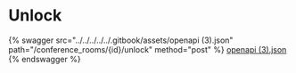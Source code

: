 # Unlock

{% swagger src="../../../../../.gitbook/assets/openapi (3).json" path="/conference_rooms/{id}/unlock" method="post" %}
[openapi (3).json](<../../../../../.gitbook/assets/openapi (3).json>)
{% endswagger %}
